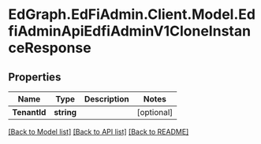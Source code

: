# EdGraph.EdFiAdmin.Client.Model.EdfiAdminApiEdfiAdminV1CloneInstanceResponse

## Properties

Name | Type | Description | Notes
------------ | ------------- | ------------- | -------------
**TenantId** | **string** |  | [optional] 

[[Back to Model list]](../README.md#documentation-for-models) [[Back to API list]](../README.md#documentation-for-api-endpoints) [[Back to README]](../README.md)

